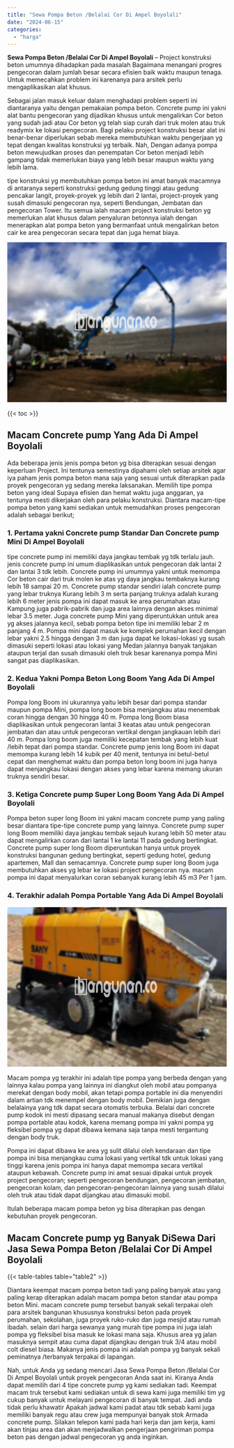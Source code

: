 ```yaml
---
title: "Sewa Pompa Beton /Belalai Cor Di Ampel Boyolali"
date: "2024-06-15"
categories: 
  - "harga"
---
```


**Sewa Pompa Beton /Belalai Cor Di Ampel Boyolali** – Project konstruksi beton umumnya dihadapkan pada masalah Bagaimana menangani progres pengecoran dalam jumlah besar secara efisien baik waktu maupun tenaga. Untuk memecahkan problem ini karenanya para arsitek perlu mengaplikasikan alat khusus.

Sebagai jalan masuk keluar dalam menghadapi problem seperti ini diantaranya yaitu dengan pemakaian pompa beton. Concrete pump ini yakni alat bantu pengecoran yang dijadikan khusus untuk mengalirkan Cor beton yang sudah jadi atau Cor beton yg telah siap curah dari truk molen atau truk readymix ke lokasi pengecoran. Bagi pelaku project konstruksi besar alat ini benar-benar diperlukan sebab mereka membutuhkan waktu pengerjaan yg tepat dengan kwalitas konstruksi yg terbaik. Nah, Dengan adanya pompa beton mewujudkan proses dan penempatan Cor beton menjadi lebih gampang tidak memerlukan biaya yang lebih besar maupun waktu yang lebih lama.

tipe konstruksi yg membutuhkan pompa beton ini amat banyak macamnya di antaranya seperti konstruksi gedung gedung tinggi atau gedung pencakar langit, proyek-proyek yg lebih dari 2 lantai, project-proyek yang susah dimasuki pengecoran nya, seperti Bendungan, Jembatan dan pengecoran Tower. Itu semua ialah macam project konstruksi beton yg memerlukan alat khusus dalam penyaluran betonnya ialah dengan menerapkan alat pompa beton yang bermanfaat untuk mengalirkan beton cair ke area pengecoran secara tepat dan juga hemat biaya.

![Sewa Pompa Beton /Belalai Cor Di Ampel Boyolali](/images/sewa-concrete-pump-10.png)

{{< toc >}}

## Macam Concrete pump Yang Ada Di Ampel Boyolali

Ada beberapa jenis jenis pompa beton yg bisa diterapkan sesuai dengan keperluan Project. Ini tentunya semestinya dipahami oleh setiap arsitek agar iya paham jenis pompa beton mana saja yang sesuai untuk diterapkan pada proyek pengecoran yg sedang mereka laksanakan. Memilih tipe pompa beton yang ideal Supaya efisien dan hemat waktu juga anggaran, ya tentunya mesti dikerjakan oleh para pelaku konstruksi. Diantara macam-tipe pompa beton yang kami sediakan untuk memudahkan proses pengecoran adalah sebagai berikut;

### 1\. Pertama yakni Concrete pump Standar Dan Concrete pump Mini Di Ampel Boyolali

tipe concrete pump ini memiliki daya jangkau tembak yg tdk terlalu jauh. jenis concrete pump ini umum diaplikasikan untuk pengecoran dak lantai 2 dan lantai 3 tdk lebih. Concrete pump ini umumnya yakni untuk memompa Cor beton cair dari truk molen ke atas yg daya jangkau tembaknya kurang lebih 18 sampai 20 m. Concrete pump standar sendiri ialah concrete pump yang lebar truknya Kurang lebih 3 m serta panjang truknya adalah kurang lebih 6 meter jenis pompa ini dapat masuk ke area perumahan atau Kampung juga pabrik-pabrik dan juga area lainnya dengan akses minimal lebar 3.5 meter. Juga concrete pump Mini yang diperuntukkan untuk area yg akses jalannya kecil, sebab pompa beton tipe ini memiliki lebar 2 m panjang 4 m. Pompa mini dapat masuk ke komplek perumahan kecil dengan lebar yakni 2.5 hingga dengan 3 m dan juga dapat ke lokasi-lokasi yg susah dimasuki seperti lokasi atau lokasi yang Medan jalannya banyak tanjakan ataupun terjal dan susah dimasuki oleh truk besar karenanya pompa Mini sangat pas diaplikasikan.

### 2\. Kedua Yakni Pompa Beton Long Boom Yang Ada Di Ampel Boyolali

Pompa long Boom ini ukurannya yaitu lebih besar dari pompa standar maupun pompa Mini, pompa long boom bisa menjangkau atau menembak coran hingga dengan 30 hingga 40 m. Pompa long Boom biasa diaplikasikan untuk pengecoran lantai 3 keatas atau untuk pengecoran jembatan dan atau untuk pengecoran vertikal dengan jangkauan lebih dari 40 m. Pompa long boom juga memiliki kecepatan tembak yang lebih kuat /lebih tepat dari pompa standar. Concrete pump jenis long Boom ini dapat memompa kurang lebih 14 kubik per 40 menit, tentunya ini betul-betul cepat dan menghemat waktu dan pompa beton long boom ini juga hanya dapat menjangkau lokasi dengan akses yang lebar karena memang ukuran truknya sendiri besar.

### 3\. Ketiga Concrete pump Super Long Boom Yang Ada Di Ampel Boyolali

Pompa beton super long Boom ini yakni macam concrete pump yang paling besar diantara tipe-tipe concrete pump yang lainnya. Concrete pump super long Boom memiliki daya jangkau tembak sejauh kurang lebih 50 meter atau dapat mengalirkan coran dari lantai 1 ke lantai 11 pada gedung bertingkat. Concrete pump super long Boom diperuntukan hanya untuk proyek konstruksi bangunan gedung bertingkat, seperti gedung hotel, gedung apartemen, Mall dan semacamnya. Concrete pump super long Boom juga membutuhkan akses yg lebar ke lokasi project pengecoran nya. macam pompa ini dapat menyalurkan coran sebanyak kurang lebih 45 m3 Per 1 jam.

### 4\. Terakhir adalah Pompa Portable Yang Ada Di Ampel Boyolali

![Sewa Pompa Beton /Belalai Cor Di Ampel Boyolali](/images/sewa-concrete-pump-30.png)

Macam pompa yg terakhir ini adalah tipe pompa yang berbeda dengan yang lainnya kalau pompa yang lainnya ini diangkut oleh mobil atau pompanya merekat dengan body mobil, akan tetapi pompa portable ini dia menyendiri dalam artian tdk menempel dengan body mobil. Demikian juga dengan belalainya yang tdk dapat secara otomatis terbuka. Belalai dari concrete pump kodok ini mesti dipasang secara manual makanya disebut dengan pompa portable atau kodok, karena memang pompa ini yakni pompa yg fleksibel pompa yg dapat dibawa kemana saja tanpa mesti tergantung dengan body truk.

Pompa ini dapat dibawa ke area yg sulit dilalui oleh kendaraan dan tipe pompa ini bisa menjangkau cuma lokasi yang vertikal tdk untuk lokasi yang tinggi karena jenis pompa ini hanya dapat memompa secara vertikal ataupun kebawah. Concrete pump ini amat sesuai dipakai untuk proyek project pengecoran; seperti pengecoran bendungan, pengecoran jembatan, pengecoran kolam, dan pengecoran-pengecoran lainnya yang susah dilalui oleh truk atau tidak dapat dijangkau atau dimasuki mobil.

Itulah beberapa macam pompa beton yg bisa diterapkan pas dengan kebutuhan proyek pengecoran.

## Macam Concrete pump yg Banyak DiSewa Dari Jasa Sewa Pompa Beton /Belalai Cor Di Ampel Boyolali

{{< table-tables table="table2" >}}

Diantara keempat macam pompa beton tadi yang paling banyak atau yang paling kerap diterapkan adalah macam pompa beton standar atau pompa beton Mini. macam concrete pump tersebut banyak sekali terpakai oleh para arsitek bangunan khususnya konstruksi beton pada proyek perumahan, sekolahan, juga proyek ruko-ruko dan juga mesjid atau rumah ibadah. selain dari harga sewanya yang murah tipe pompa ini juga ialah pompa yg fleksibel bisa masuk ke lokasi mana saja. Khusus area yg jalan masuknya sempit atau cuma dapat dijangkau dengan truk 3/4 atau mobil colt diesel biasa. Makanya jenis pompa ini adalah pompa yg banyak sekali peminatnya /terbanyak terpakai di lapangan.

Nah, untuk Anda yg sedang mencari Jasa Sewa Pompa Beton /Belalai Cor Di Ampel Boyolali untuk proyek pengecoran Anda saat ini. Kiranya Anda dapat memilih dari 4 tipe concrete pump yg kami sediakan tadi. Keempat macam truk tersebut kami sediakan untuk di sewa kami juga memiliki tim yg cukup banyak untuk melayani pengecoran di banyak tempat. Jadi anda tidak perlu khawatir Apakah jadwal kami padat atau tdk sebab kami juga memiliki banyak regu atau crew juga mempunyai banyak stok Armada concrete pump. Silakan telepon kami pada hari kerja dan jam kerja, kami akan tinjau area dan akan menjadwalkan pengerjaan pengiriman pompa beton pas dengan jadwal pengecoran yg anda inginkan.
